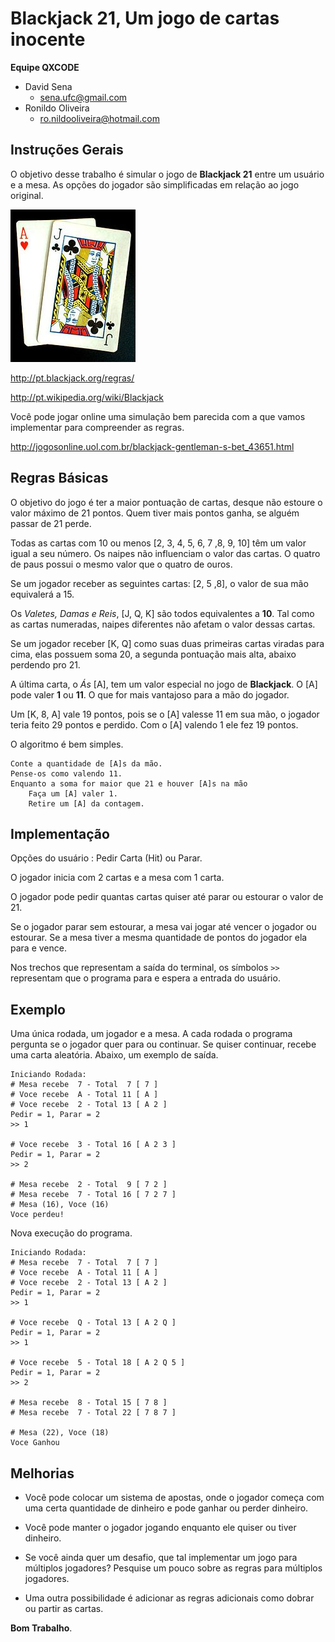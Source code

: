 # Blackjack 21, Um jogo de cartas inocente

**Equipe QXCODE**
* David Sena
    * sena.ufc@gmail.com
* Ronildo Oliveira 
    * ro.nildooliveira@hotmail.com

## Instruções Gerais

O objetivo desse trabalho é simular o jogo de **Blackjack 21** entre um
usuário e a mesa. As opções do jogador são simplificadas em relação ao
jogo original.

![Jogo](https://github.com/qxcodefup/trabalhos/blob/master/jogo_blackjack/latex/imagens/blackjack.jpg)

<http://pt.blackjack.org/regras/>

<http://pt.wikipedia.org/wiki/Blackjack>

Você pode jogar online uma simulação bem parecida com a que vamos
implementar para compreender as regras.

<http://jogosonline.uol.com.br/blackjack-gentleman-s-bet_43651.html>

## Regras Básicas

O objetivo do jogo é ter a maior pontuação de cartas, desque não estoure o valor
máximo de 21 pontos. Quem tiver mais pontos ganha, se alguém passar de 21 perde.

Todas as cartas com 10 ou menos [2, 3, 4, 5, 6, 7 ,8, 9, 10] têm um
valor igual a seu número. Os naipes não influenciam o valor das cartas.
O quatro de paus possui o mesmo valor que o quatro de ouros. 

Se um jogador receber as seguintes cartas: [2, 5 ,8], o valor de
sua mão equivalerá a 15.

Os _Valetes, Damas e Reis_, [J, Q, K] são todos equivalentes a **10**. 
Tal como as cartas numeradas, naipes diferentes não afetam o valor dessas cartas. 

Se um jogador receber [K, Q] como suas duas primeiras cartas viradas para cima, 
elas possuem soma 20, a segunda pontuação mais alta, abaixo perdendo pro 21.

A última carta, o _Ás_ [A], tem um valor especial no jogo de **Blackjack**. O
[A] pode valer **1** ou **11**. O que for mais vantajoso para a mão do jogador. 

Um [K, 8, A] vale 19 pontos, pois se o [A] valesse 11 em sua mão, o jogador
teria feito 29 pontos e perdido. Com o [A] valendo 1 ele fez 19 pontos. 

O algoritmo é bem simples. 

    Conte a quantidade de [A]s da mão. 
    Pense-os como valendo 11. 
    Enquanto a soma for maior que 21 e houver [A]s na mão
        Faça um [A] valer 1.
        Retire um [A] da contagem.

## Implementação

Opções do usuário : Pedir Carta (Hit) ou Parar.

O jogador inicia com 2 cartas e a mesa com 1 carta.

O jogador pode pedir quantas cartas quiser até parar ou estourar o valor
de 21.

Se o jogador parar sem estourar, a mesa vai jogar até vencer o jogador
ou estourar. Se a mesa tiver a mesma quantidade de pontos do jogador ela
para e vence.

Nos trechos que representam a saída do terminal, os símbolos `>>`
representam que o programa para e espera a entrada do usuário.

## Exemplo

Uma única rodada, um jogador e a mesa. A cada rodada o programa pergunta
se o jogador quer para ou continuar. Se quiser continuar, recebe uma
carta aleatória. Abaixo, um exemplo de saída.

    Iniciando Rodada:
    # Mesa recebe  7 - Total  7 [ 7 ]
    # Voce recebe  A - Total 11 [ A ]
    # Voce recebe  2 - Total 13 [ A 2 ]
    Pedir = 1, Parar = 2 
    >> 1

    # Voce recebe  3 - Total 16 [ A 2 3 ]
    Pedir = 1, Parar = 2 
    >> 2

    # Mesa recebe  2 - Total  9 [ 7 2 ]
    # Mesa recebe  7 - Total 16 [ 7 2 7 ]
    # Mesa (16), Voce (16)
    Voce perdeu!

Nova execução do programa.

    Iniciando Rodada:
    # Mesa recebe  7 - Total  7 [ 7 ]
    # Voce recebe  A - Total 11 [ A ]
    # Voce recebe  2 - Total 13 [ A 2 ]
    Pedir = 1, Parar = 2 
    >> 1

    # Voce recebe  Q - Total 13 [ A 2 Q ]
    Pedir = 1, Parar = 2 
    >> 1

    # Voce recebe  5 - Total 18 [ A 2 Q 5 ]
    Pedir = 1, Parar = 2 
    >> 2

    # Mesa recebe  8 - Total 15 [ 7 8 ]
    # Mesa recebe  7 - Total 22 [ 7 8 7 ]

    # Mesa (22), Voce (18)
    Voce Ganhou

## Melhorias

-   Você pode colocar um sistema de apostas, onde o jogador começa com
    uma certa quantidade de dinheiro e pode ganhar ou perder dinheiro.

-   Você pode manter o jogador jogando enquanto ele quiser ou tiver
    dinheiro.

-   Se você ainda quer um desafio, que tal implementar um jogo para
    múltiplos jogadores? Pesquise um pouco sobre as regras para
    múltiplos jogadores.

-   Uma outra possibilidade é adicionar as regras adicionais como dobrar
    ou partir as cartas.

**Bom Trabalho**.

